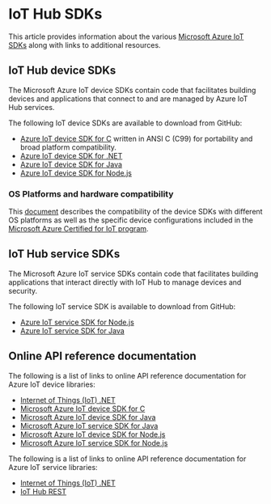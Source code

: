 <properties
 pageTitle="List of Azure IoT Hub SDKs | Microsoft Azure"
 description="Information about and links to the various Azure IoT Hub device and service SDKs."
 services="iot-hub"
 documentationCenter=""
 authors="dominicbetts"
 manager="timlt"
 editor=""/>

<tags
 ms.service="iot-hub"
 ms.devlang="multiple"
 ms.topic="article"
 ms.tgt_pltfrm="na"
 ms.workload="na"
 ms.date="01/04/2016"
 ms.author="dobett"/>

# IoT Hub SDKs
This article provides information about the various [Microsoft Azure IoT SDKs](https://github.com/Azure/azure-iot-sdks/blob/master/readme.md) along with links to additional resources.

## IoT Hub device SDKs
The Microsoft Azure IoT device SDKs contain code that facilitates building devices and applications that connect to and are managed by Azure IoT Hub services.

The following IoT device SDKs are available to download from GitHub:

* [Azure IoT device SDK for C](https://github.com/Azure/azure-iot-sdks/blob/master/c/readme.md) written in ANSI C (C99) for portability and broad platform compatibility.
* [Azure IoT device SDK for .NET](https://github.com/Azure/azure-iot-sdks/blob/master/csharp/device/readme.md)
* [Azure IoT device SDK for Java](https://github.com/Azure/azure-iot-sdks/blob/master/java/device/readme.md)
* [Azure IoT device SDK for Node.js](https://github.com/Azure/azure-iot-sdks/blob/master/node/device/readme.md)

### OS Platforms and hardware compatibility
This [document](https://github.com/Azure/azure-iot-sdks/blob/master/doc/tested_configurations.md) describes the compatibility of the device SDKs with different OS platforms as well as the specific device configurations included in the [Microsoft Azure Certified for IoT program](https://github.com/Azure/azure-iot-sdks/blob/master/doc/tested_configurations.md#certified).

## IoT Hub service SDKs
The Microsoft Azure IoT service SDKs contain code that facilitates building applications that interact directly with IoT Hub to manage devices and security.

The following IoT service SDK is available to download from GitHub:

* [Azure IoT service SDK for Node.js](https://github.com/Azure/azure-iot-sdks/blob/master/node/service/README.md)
* [Azure IoT service SDK for Java](https://github.com/Azure/azure-iot-sdks/blob/master/java/service/readme.md)

## Online API reference documentation
The following is a list of links to online API reference documentation for Azure IoT device libraries:

* [Internet of Things (IoT) .NET](https://msdn.microsoft.com/library/mt488521.aspx)
* [Microsoft Azure IoT device SDK for C](http://azure.github.io/azure-iot-sdks/c/api_reference/index.html)
* [Microsoft Azure IoT device SDK for Java](http://azure.github.io/azure-iot-sdks/java/device/api_reference/index.html)
* [Microsoft Azure IoT service SDK for Java](http://azure.github.io/azure-iot-sdks/java/service/api_reference/index.html)
* [Microsoft Azure IoT device SDK for Node.js](http://azure.github.io/azure-iot-sdks/node/api_reference/azure-iot-device/1.0.0-preview.9/index.html)
* [Microsoft Azure IoT service SDK for Node.js](http://azure.github.io/azure-iot-sdks/node/api_reference/azure-iothub/1.0.0-preview.9/index.html)

The following is a list of links to online API reference documentation for Azure IoT service libraries:

* [Internet of Things (IoT) .NET](https://msdn.microsoft.com/library/mt488521.aspx)
* [IoT Hub REST](https://msdn.microsoft.com/library/mt548492.aspx)

[Microsoft Azure IoT SDKs]: https://github.com/Azure/azure-iot-sdks/blob/master/readme.md
[Azure IoT device SDK for C]: https://github.com/Azure/azure-iot-sdks/blob/master/c/readme.md
[Azure IoT device SDK for .NET]: https://github.com/Azure/azure-iot-sdks/blob/master/csharp/device/readme.md
[Azure IoT device SDK for Java]: https://github.com/Azure/azure-iot-sdks/blob/master/java/device/readme.md
[Azure IoT service SDK for Java]: https://github.com/Azure/azure-iot-sdks/blob/master/java/service/readme.md
[Azure IoT device SDK for Node.js]: https://github.com/Azure/azure-iot-sdks/blob/master/node/device/readme.md
[Azure IoT service SDK for Node.js]: https://github.com/Azure/azure-iot-sdks/blob/master/node/service/README.md
[OS Platforms and hardware compatibility]: https://github.com/Azure/azure-iot-sdks/blob/master/doc/tested_configurations.md
[Microsoft Azure Certified for IoT program]: https://github.com/Azure/azure-iot-sdks/blob/master/doc/tested_configurations.md#certified

[Internet of Things (IoT) .NET]: https://msdn.microsoft.com/library/mt488521.aspx
[Microsoft Azure IoT device SDK for C]: http://azure.github.io/azure-iot-sdks/c/api_reference/index.html
[Microsoft Azure IoT device SDK for Java]: http://azure.github.io/azure-iot-sdks/java/device/api_reference/index.html
[Microsoft Azure IoT device SDK for Node.js]: http://azure.github.io/azure-iot-sdks/node/api_reference/azure-iot-device/1.0.0-preview.9/index.html
[IoT Hub REST]: https://msdn.microsoft.com/library/mt548492.aspx
[Microsoft Azure IoT service SDK for Java]: http://azure.github.io/azure-iot-sdks/java/service/api_reference/index.html
[Microsoft Azure IoT service SDK for Node.js]: http://azure.github.io/azure-iot-sdks/node/api_reference/azure-iothub/1.0.0-preview.9/index.html